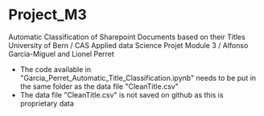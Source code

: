 # Project_M3
Automatic Classification of Sharepoint Documents based on their Titles
University of Bern / CAS Applied data Science Projet Module 3 / Alfonso Garcia-Miguel and Lionel Perret

- The code available in "Garcia_Perret_Automatic_Title_Classification.ipynb" needs to be put in the same folder as the data file "CleanTitle.csv"
- The data file "CleanTitle.csv" is not saved on github as this is proprietary data
